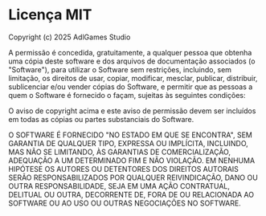 # Licença MIT

Copyright (c) 2025 AdlGames Studio

A permissão é concedida, gratuitamente, a qualquer pessoa que obtenha uma cópia deste software e dos arquivos de documentação associados (o "Software"), para utilizar o Software sem restrições, incluindo, sem limitação, os direitos de usar, copiar, modificar, mesclar, publicar, distribuir, sublicenciar e/ou vender cópias do Software, e permitir que as pessoas a quem o Software é fornecido o façam, sujeitas às seguintes condições:

O aviso de copyright acima e este aviso de permissão devem ser incluídos em todas as cópias ou partes substanciais do Software.

O SOFTWARE É FORNECIDO "NO ESTADO EM QUE SE ENCONTRA", SEM GARANTIA DE QUALQUER TIPO, EXPRESSA OU IMPLÍCITA, INCLUINDO, MAS NÃO SE LIMITANDO, ÀS GARANTIAS DE COMERCIALIZAÇÃO, ADEQUAÇÃO A UM DETERMINADO FIM E NÃO VIOLAÇÃO. EM NENHUMA HIPÓTESE OS AUTORES OU DETENTORES DOS DIREITOS AUTORAIS SERÃO RESPONSABILIZADOS POR QUALQUER REIVINDICAÇÃO, DANO OU OUTRA RESPONSABILIDADE, SEJA EM UMA AÇÃO CONTRATUAL, DELITUAL OU OUTRA, DECORRENTE DE, FORA DE OU RELACIONADA AO SOFTWARE OU AO USO OU OUTRAS NEGOCIAÇÕES NO SOFTWARE.
